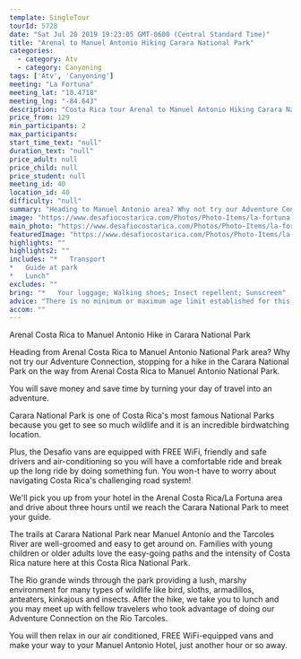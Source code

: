 ```yaml
---
template: SingleTour
tourId: 5728
date: "Sat Jul 20 2019 19:23:05 GMT-0600 (Central Standard Time)"
title: "Arenal to Manuel Antonio Hiking Carara National Park"
categories: 
  - category: Atv
  - category: Canyoning
tags: ['Atv', 'Canyoning']
meeting: "La Fortuna"
meeting_lat: "10.4718"
meeting_lng: "-84.643"
description: "Costa Rica tour Arenal to Manuel Antonio Hiking Carara National Park, id 5728"
price_from: 129
min_participants: 2
max_participants: 
start_time_text: "null"
duration_text: "null"
price_adult: null
price_child: null
price_student: null
meeting_id: 40
location_id: 40
difficulty: "null"
summary: "Heading to Manuel Antonio area? Why not try our Adventure Connection, stopping for a hike in the Carara National Park on the way. You will save money and time by turning your day of travel into an adventure. Carara National Park is one of Costa Rica's most famous parks because of the wildlife visibility and incredible birdwatching. Plus, our Desafio vans are equipped with FREE WiFi and air-conditioning."
image: "https://www.desafiocostarica.com/Photos/Photo-Items/la-fortuna-to-manuel-antonio-hike-in-carara-national-park-1421697530.jpg"
main_photo: "https://www.desafiocostarica.com/Photos/Photo-Items/la-fortuna-to-manuel-antonio-hike-in-carara-national-park-1421697530.jpg"
featuredImage: "https://www.desafiocostarica.com/Photos/Photo-Items/la-fortuna-to-manuel-antonio-hike-in-carara-national-park-1421697530.jpg"
highlights: ""
highlights2: ""
includes: "*   Transport
*   Guide at park
*   Lunch"
excludes: ""
bring: "*   Your luggage; Walking shoes; Insect repellent; Sunscreen"
advice: "There is no minimum or maximum age limit established for this tour. However, there is walking involved at Carara National Park, so we encourage you to evaluate your own personal fitness level and that of the others in your party, as younger children may need to be carried and older guests may become fatigued.Your luggage stays in our vehicles and our driver stays with your items while you are doing your tour. We have private entrances and exits for our rafting tour locations. Extra transport charge for drop-off outside of our regular hotel zone."
accom: ""
---
```

Arenal Costa Rica to Manuel Antonio Hike in Carara National Park

Heading from Arenal Costa Rica to Manuel Antonio National Park area? Why not try our Adventure Connection, stopping for a hike in the Carara National Park on the way from Arenal Costa Rica to Manuel Antonio National Park.

You will save money and save time by turning your day of travel into an adventure.

Carara National Park is one of Costa Rica's most famous National Parks because you get to see so much wildlife and it is an incredible birdwatching location.

Plus, the Desafio vans are equipped with FREE WiFi, friendly and safe drivers and air-conditioning so you will have a comfortable ride and break up the long ride by doing something fun. You won-t have to worry about navigating Costa Rica's challenging road system!

We'll pick you up from your hotel in the Arenal Costa Rica/La Fortuna area and drive about three hours until we reach the Carara National Park to meet your guide.

The trails at Carara National Park near Manuel Antonio and the Tarcoles River are well-groomed and easy to get around on. Families with young children or older adults love the easy-going paths and the intensity of Costa Rica nature here at this Costa Rica National Park.

The Rio grande winds through the park providing a lush, marshy environment for many types of wildlife like bird, sloths, armadillos, anteaters, kinkajous and insects. After the hike, we take you to lunch and you may meet up with fellow travelers who took advantage of doing our Adventure Connection on the Rio Tarcoles.

You will then relax in our air conditioned, FREE WiFi-equipped vans and make your way to your Manuel Antonio Hotel, just another hour or so away.
